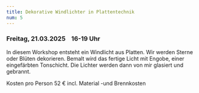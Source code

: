 ```yaml
---
title: Dekorative Windlichter in Plattentechnik
num: 5
---
```


### Freitag, 21.03.2025    16-19 Uhr

In diesem Workshop entsteht ein Windlicht aus Platten. Wir werden Sterne oder Blüten dekorieren. Bemalt wird das fertige Licht mit Engobe, einer eingefärbten Tonschicht. Die Lichter werden dann von mir glasiert und gebrannt.

Kosten pro Person 52 € incl. Material -und Brennkosten